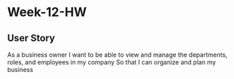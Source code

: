 # Week-12-HW

## User Story
As a business owner
I want to be able to view and manage the departments, roles, and employees in my company
So that I can organize and plan my business
